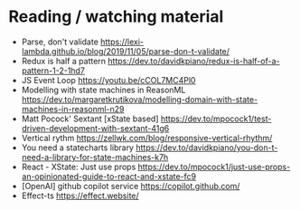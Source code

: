 # Reading / watching material

- Parse, don't validate https://lexi-lambda.github.io/blog/2019/11/05/parse-don-t-validate/
- Redux is half a pattern https://dev.to/davidkpiano/redux-is-half-of-a-pattern-1-2-1hd7
- JS Event Loop https://youtu.be/cCOL7MC4Pl0
- Modelling with state machines in ReasonML https://dev.to/margaretkrutikova/modelling-domain-with-state-machines-in-reasonml-n29
- Matt Pocock' Sextant [xState based] https://dev.to/mpocock1/test-driven-development-with-sextant-41g6
- Vertical rythm https://zellwk.com/blog/responsive-vertical-rhythm/
- You need a statecharts library https://dev.to/davidkpiano/you-don-t-need-a-library-for-state-machines-k7h
- React - XState: Just use props https://dev.to/mpocock1/just-use-props-an-opinionated-guide-to-react-and-xstate-fc9
- [OpenAI] github copilot service https://copilot.github.com/
- Effect-ts https://effect.website/
